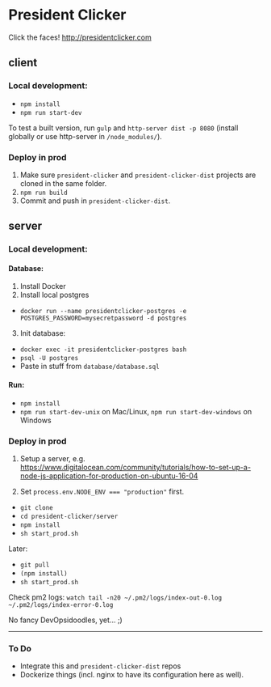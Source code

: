 # President Clicker

Click the faces! http://presidentclicker.com

## client

### Local development:

* `npm install`
* `npm run start-dev`

To test a built version, run `gulp` and `http-server dist -p 8080` (install globally or use http-server in `/node_modules/`).

### Deploy in prod

1. Make sure `president-clicker` and `president-clicker-dist` projects are cloned in the same folder.
2. `npm run build`
3. Commit and push in `president-clicker-dist`.

## server

### Local development:

#### Database:

1. Install Docker
2. Install local postgres
 * `docker run --name presidentclicker-postgres -e POSTGRES_PASSWORD=mysecretpassword -d postgres`
3. Init database:
 * `docker exec -it presidentclicker-postgres bash` 
 * `psql -U postgres`
 * Paste in stuff from `database/database.sql` 

#### Run:

* `npm install`
* `npm run start-dev-unix` on Mac/Linux, `npm run start-dev-windows` on Windows

### Deploy in prod
    
1. Setup a server, e.g. https://www.digitalocean.com/community/tutorials/how-to-set-up-a-node-js-application-for-production-on-ubuntu-16-04

2. Set ```process.env.NODE_ENV === "production"``` first.

* `git clone`
* `cd president-clicker/server`
* `npm install`
* `sh start_prod.sh`

Later:
* `git pull`
* `(npm install)`
* `sh start_prod.sh`

Check pm2 logs: `watch tail -n20 ~/.pm2/logs/index-out-0.log ~/.pm2/logs/index-error-0.log`

No fancy DevOpsidoodles, yet... ;)

---

### To Do
* Integrate this and `president-clicker-dist` repos
* Dockerize things (incl. nginx to have its configuration here as well).
